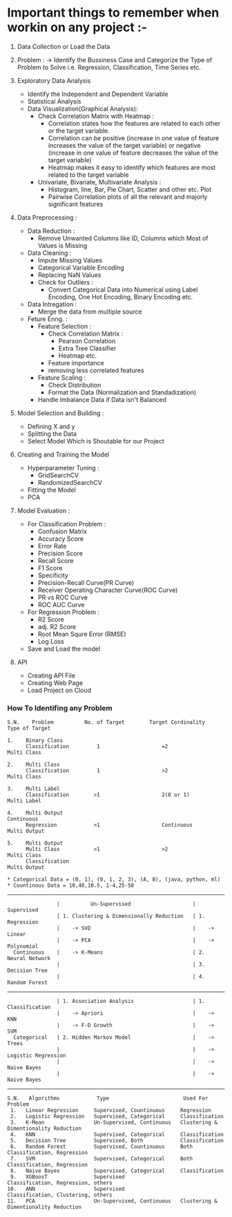 # Important things to remember when workin on any project :- 
 1. Data Collection or Load the Data
 2. Problem :
    -> Identify the Bussiness Case and Categorize the Type of Problem to Solve 
       i.e. Regression, Classification, Time Series etc.
 3. Exploratory Data Analysis 
    * Identify the Independent and Dependent Variable
    * Statistical Analysis 
    * Data Visualization(Graphical Analysis):
      * Check Correlation Matrix with Heatmap :
        - Correlation states how the features are related to each other or the target variable.
        - Correlation can be positive (increase in one value of feature increases the value of the target variable) or
          negative (increase in one value of feature decreases the value of the target variable)
        - Heatmap makes it easy to identify which features are most related to the target variable
      * Univariate, Bivariate, Multivariate Analysis :
        - Histogram, line, Bar, Pie Chart, Scatter and other etc. Plot
        - Pairwise Correlation plots of all the relevant and majorly significant features
 4. Data Preprocessing :
    * Data Reduction :
      - Remove Unwanted Columns like ID, Columns which Most of Values is Missing
    * Data Cleaning :
      - Impute Missing Values
      - Categorical Variable Encoding
      - Replacing NaN Values
      - Check for Outliers :
         + Convert Categorical Data into Numerical using Label Encoding, One Hot Encoding, Binary Encoding etc.
    * Data Intregation : 
      - Merge the data from multiple source 
    * Feture Enng. : 
      - Feature Selection : 
        - Check Correlation Matrix :
           * Pearson Correlation
           * Extra Tree Classifier
           * Heatmap etc.
        - Feature importance
        - removing less correlated features 
      - Feature Scaling : 
        - Check Distribution
        - Format the Data (Normalization and Standadization)
      - Handle Imbalance Data if Data isn't Balanced
 5. Model Selection and Building :
    * Defining X and y
    * Splitting the Data
    * Select Model Which is Shoutable for our Project
 6. Creating and Training the Model
    * Hyperparameter Tuning :
      - GridSearchCV
      - RandomizedSearchCV
    * Fitting the Model
    * PCA
 7. Model Evaluation :
    * For Classification Problem :
         - Confusion Matrix
         - Accuracy Score
         - Error Rate
         - Precision Score
         - Recall Score
         - F1 Score
         - Specificity
         - Precision-Recall Curve(PR Curve)
         - Receiver Operating Character Curve(ROC Curve)
         - PR vs ROC Curve
         - ROC AUC Curve
    * For Regression Problem :
        - R2 Score
        - adj. R2 Score
        - Root Mean Squre Error (RMSE)
        - Log Loss
    * Save and Load the model  
 
8. API
    * Creating API File
    * Creating Web Page
    * Load Project on Cloud

### How To Identifing any Problem

    S.N.    Problem          No. of Target        Target Cordinality         Type of Target

    1.    Binary Class           
          Classification         1                    =2                     Multi Class

    2.    Multi Class           
          Classification         1                    >2                     Multi Class
  
    3.    Multi Label   
          Classification        >1                    2(0 or 1)              Multi Label
        
    4.    Multi Output                                                       Continuous
          Regression            >1                    Continuous             Multi Output 
  
    5.    Multi Output                                                       
          Multi Class           >1                    >2                     Multi Class
          Classification                                                     Multi Output
        
    * Categorical Data = (0, 1), (0, 1, 2, 3), (A, B), (java, python, ml)
    * Countinous Data = 10,40,10.5, 1-4,25-50
 
----------------------------------------------------------------------------------------------------

                    |          Un-Supervised                    |          Supervised
                    | 1. Clustering & Dimensionally Reduction   | 1. Regression
                    |    -> SVD                                 |    -> Linear                                 
                    |    -> PCA                                 |    -> Polynomial
      Continuous    |    -> K-Means                             | 2. Neural Network
                    |                                           | 3. Decision Tree
                    |                                           | 4. Random Forest
                    
----------------------------------------------------------------------------------------------------- 

                    | 1. Association Analysis                   | 1. Classification
                    |    -> Apriori                             |    -> KNN 
                    |    -> F-D Growth                          |    -> SVM
      Categorical   | 2. Hidden Markov Model                    |    -> Trees
                    |                                           |    -> Logistic Regression
                    |                                           |    -> Naive Bayes
                    |                                           |    -> Naive Bayes
                    
------------------------------------------------------------------------------------------------------

    S.N.   Algorithms            Type                        Used For Problem
     1.   Linear Regression     Supervised, Countinuous     Regression
     2.   Logistic Regression   Supervised, Categorical     Classification
     3.   K-Mean                Un-Supervised, Continuous   Clustering & Dimentionality Reduction
     4.   KNN                   Supervised, Categorical     Classification
     5.   Decision Tree         Supervised, Both            Classification
     6.   Random Forest         Supervised, Countinuous     Both Classification, Regression
     7.   SVM                   Supervised, Categorical     Both Classification, Regression
     8.   Naive Bayes           Supervised, Categorical     Classification
     9.   XGBoosT               Supervised                  Classification, Regression, others
    10.   ANN                   Supervised                  Classification, Clustering, others 
    11.   PCA                   Un-Supervised, Continuous   Clustering & Dimentionality Reduction 

